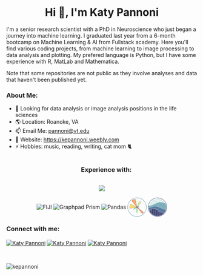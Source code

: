 <h1 align="center">Hi 👋, I'm Katy Pannoni</h1>

I'm a senior research scientist with a PhD in Neuroscience who just began a journey into machine learning. I graduated last year from a 6-month bootcamp on Machine Learning & AI from Fullstack academy. Here you'll find various coding projects, from machine learning to image processing to data analysis and plotting. My prefered language is Python, but I have some experience with R, MatLab and Mathematica.

Note that some repositories are not public as they involve analyses and data that haven't been published yet.

<h3 align="left">About Me:</h3>

- 👀 Looking for data analysis or image analysis positions in the life sciences 
- 🌎 Location: Roanoke, VA
- 📫 Email Me: pannoni@vt.edu
- :link: Website: <a href="https://kepannoni.weebly.com/">https://kepannoni.weebly.com</a>
- ⚡ Hobbies: music, reading, writing, cat mom 🐈

<!--h1 without bottom border-->
<div id="user-content-toc">
  <ul align="center">
    <summary><h3 style="display: inline-block">Experience with:</h3></summary>
  </ul>
</div>
<!--tech stack icons-->
<p align="center">
  <a href="https://skillicons.dev">
    <img src="https://skillicons.dev/icons?i=py,anaconda,sklearn,tensorflow,pytorch,github,matlab&perline=14"/> 
  </a>
</p>
<p align="center">
<img align="center" width="50" src="https://imagej.net/media/icons/fiji.svg" alt="FIJI"> <img align="center" width="50" src="https://www.hearne.software/Images/Software-Icons/Software-Header-Icons/Graphpad-Prism-Square.aspx" alt="Graphpad Prism"> 
<img align="center" width="50" src="https://pandas.pydata.org//static/img/favicon_white.ico" alt="Pandas"> <img align="center" width="50" src="https://github.com/kpannoni/kpannoni/blob/main/matplotlib-seeklogo.png" alt= "Matplotlib">
<img align="center" width="50" src="https://github.com/kpannoni/kpannoni/blob/main/seaborn-seeklogo.png" alt="Seaborn">
</p>
<div>
<h3 align="left">Connect with me:</h3>
<p align="left">
  <a href="https://www.linkedin.com/in/katy-pannoni/" target="blank"><img align="center"
      src="https://raw.githubusercontent.com/rahuldkjain/github-profile-readme-generator/master/src/images/icons/Social/linked-in-alt.svg"
      alt="Katy Pannoni" height="30" width="40"></a>
 <a href="https://x.com/Pina123" target="blank"><img align="center"
      src="https://raw.githubusercontent.com/rahuldkjain/github-profile-readme-generator/master/src/images/icons/Social/twitter.svg" alt="Katy Pannoni" height="30" width="40"></a>
  <a href="https://instagram.com/angelofcaffeine" target="blank"><img align="center" src="https://raw.githubusercontent.com/rahuldkjain/github-profile-readme-generator/master/src/images/icons/Social/instagram.svg" alt="Katy Pannoni" height="30" width="40"></a>
</p>
<br>
<p align="left"> <img src="https://komarev.com/ghpvc/?username=kepannoni&label=Profile%20views&color=0e75b6&style=flat" alt="kepannoni" /> </p> </div>

<!---
kpannoni/kpannoni is a ✨ special ✨ repository because its `README.md` (this file) appears on your GitHub profile.
You can click the Preview link to take a look at your changes.
--->
